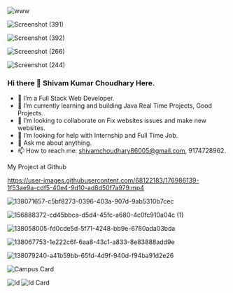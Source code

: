 ![www](https://user-images.githubusercontent.com/68122183/138043360-14f07443-e62e-4768-a0b8-bd7efb100d25.png)



![Screenshot (391)](https://user-images.githubusercontent.com/68122183/178244772-c77d05cc-e9e9-4edf-9bf0-30baa16902be.png)

![Screenshot (392)](https://user-images.githubusercontent.com/68122183/178246234-15dfa3f8-be48-49c0-be37-e0e945d8c0b2.png)

![Screenshot (266)](https://user-images.githubusercontent.com/68122183/178246428-1718458d-7fca-4f40-99b1-5dcec7de427d.png)

![Screenshot (244)](https://user-images.githubusercontent.com/68122183/178245988-c498713d-1dda-402f-8048-b0170308168e.png)

###           Hi there 👋 Shivam Kumar Choudhary Here.

- 🔭 I’m a Full Stack Web Developer.
- 🌱 I’m currently learning and building Java Real Time Projects, Good Projects.
- 👯 I’m looking to collaborate on Fix websites issues and make new websites.
- 🤔 I’m looking for help with Internship and Full Time Job.
- 💬 Ask me about anything.
- 📫 How to reach me: shivamchoudhary86005@gmail.com, 9174728962.
       
My Project at Github


https://user-images.githubusercontent.com/68122183/176986139-1f53ae9a-cdf5-40e4-9d10-ad8d50f7a979.mp4

![138071657-c5bf8273-0396-403a-907d-9ab5310b7cec](https://user-images.githubusercontent.com/68122183/176158618-c9bc450a-61d9-433e-8c55-d6a2b3c83626.gif)

![156888372-cd45bbca-d5d4-45fc-a680-4c0fc910a04c (1)](https://user-images.githubusercontent.com/68122183/176157491-5b05a4e9-fac7-47c1-85fa-1f1e655d1ceb.gif)

![138058005-fd0cde5d-5f71-4248-bb9e-6780ada03bda](https://user-images.githubusercontent.com/68122183/176157478-adb2978a-f49b-4364-8273-b21dc14b2e0d.gif)

![138067753-1e222c6f-6aa8-43c1-a833-8e83888add9e](https://user-images.githubusercontent.com/68122183/176157460-90ac554a-5b88-45a2-a0c0-32f9402f3dc6.gif)

![138079240-a41b59bb-65fd-4d9f-940d-f94ba91d2e26](https://user-images.githubusercontent.com/68122183/176157741-04427855-d1ff-48c4-a1b4-69edd00363b4.gif)

![Campus Card](https://user-images.githubusercontent.com/68122183/176984749-dd5787f1-25d7-4838-827e-2b39177c317f.jpg)

![Id ](https://user-images.githubusercontent.com/68122183/176984761-16727ca5-e3c9-4530-9864-68262567489c.jpg)
![Id Card](https://user-images.githubusercontent.com/68122183/176984766-9e7ae71b-322d-4423-9f84-5f6518a0226a.jpg)
